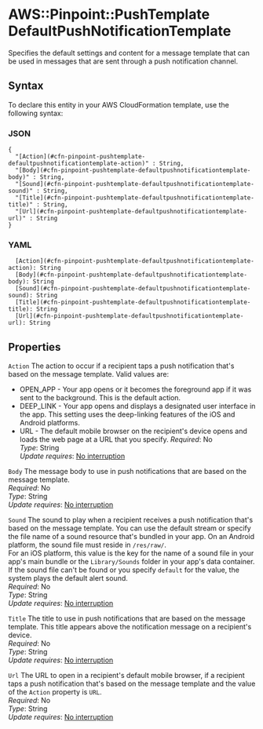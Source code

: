 # AWS::Pinpoint::PushTemplate DefaultPushNotificationTemplate<a name="aws-properties-pinpoint-pushtemplate-defaultpushnotificationtemplate"></a>

Specifies the default settings and content for a message template that can be used in messages that are sent through a push notification channel\.

## Syntax<a name="aws-properties-pinpoint-pushtemplate-defaultpushnotificationtemplate-syntax"></a>

To declare this entity in your AWS CloudFormation template, use the following syntax:

### JSON<a name="aws-properties-pinpoint-pushtemplate-defaultpushnotificationtemplate-syntax.json"></a>

```
{
  "[Action](#cfn-pinpoint-pushtemplate-defaultpushnotificationtemplate-action)" : String,
  "[Body](#cfn-pinpoint-pushtemplate-defaultpushnotificationtemplate-body)" : String,
  "[Sound](#cfn-pinpoint-pushtemplate-defaultpushnotificationtemplate-sound)" : String,
  "[Title](#cfn-pinpoint-pushtemplate-defaultpushnotificationtemplate-title)" : String,
  "[Url](#cfn-pinpoint-pushtemplate-defaultpushnotificationtemplate-url)" : String
}
```

### YAML<a name="aws-properties-pinpoint-pushtemplate-defaultpushnotificationtemplate-syntax.yaml"></a>

```
  [Action](#cfn-pinpoint-pushtemplate-defaultpushnotificationtemplate-action): String
  [Body](#cfn-pinpoint-pushtemplate-defaultpushnotificationtemplate-body): String
  [Sound](#cfn-pinpoint-pushtemplate-defaultpushnotificationtemplate-sound): String
  [Title](#cfn-pinpoint-pushtemplate-defaultpushnotificationtemplate-title): String
  [Url](#cfn-pinpoint-pushtemplate-defaultpushnotificationtemplate-url): String
```

## Properties<a name="aws-properties-pinpoint-pushtemplate-defaultpushnotificationtemplate-properties"></a>

`Action`  <a name="cfn-pinpoint-pushtemplate-defaultpushnotificationtemplate-action"></a>
The action to occur if a recipient taps a push notification that's based on the message template\. Valid values are:  
+  OPEN\_APP \- Your app opens or it becomes the foreground app if it was sent to the background\. This is the default action\.
+ DEEP\_LINK \- Your app opens and displays a designated user interface in the app\. This setting uses the deep\-linking features of the iOS and Android platforms\.
+ URL \- The default mobile browser on the recipient's device opens and loads the web page at a URL that you specify\.
*Required*: No  
*Type*: String  
*Update requires*: [No interruption](https://docs.aws.amazon.com/AWSCloudFormation/latest/UserGuide/using-cfn-updating-stacks-update-behaviors.html#update-no-interrupt)

`Body`  <a name="cfn-pinpoint-pushtemplate-defaultpushnotificationtemplate-body"></a>
The message body to use in push notifications that are based on the message template\.  
*Required*: No  
*Type*: String  
*Update requires*: [No interruption](https://docs.aws.amazon.com/AWSCloudFormation/latest/UserGuide/using-cfn-updating-stacks-update-behaviors.html#update-no-interrupt)

`Sound`  <a name="cfn-pinpoint-pushtemplate-defaultpushnotificationtemplate-sound"></a>
The sound to play when a recipient receives a push notification that's based on the message template\. You can use the default stream or specify the file name of a sound resource that's bundled in your app\. On an Android platform, the sound file must reside in `/res/raw/`\.  
For an iOS platform, this value is the key for the name of a sound file in your app's main bundle or the `Library/Sounds` folder in your app's data container\. If the sound file can't be found or you specify `default` for the value, the system plays the default alert sound\.  
*Required*: No  
*Type*: String  
*Update requires*: [No interruption](https://docs.aws.amazon.com/AWSCloudFormation/latest/UserGuide/using-cfn-updating-stacks-update-behaviors.html#update-no-interrupt)

`Title`  <a name="cfn-pinpoint-pushtemplate-defaultpushnotificationtemplate-title"></a>
The title to use in push notifications that are based on the message template\. This title appears above the notification message on a recipient's device\.  
*Required*: No  
*Type*: String  
*Update requires*: [No interruption](https://docs.aws.amazon.com/AWSCloudFormation/latest/UserGuide/using-cfn-updating-stacks-update-behaviors.html#update-no-interrupt)

`Url`  <a name="cfn-pinpoint-pushtemplate-defaultpushnotificationtemplate-url"></a>
The URL to open in a recipient's default mobile browser, if a recipient taps a push notification that's based on the message template and the value of the `Action` property is `URL`\.  
*Required*: No  
*Type*: String  
*Update requires*: [No interruption](https://docs.aws.amazon.com/AWSCloudFormation/latest/UserGuide/using-cfn-updating-stacks-update-behaviors.html#update-no-interrupt)